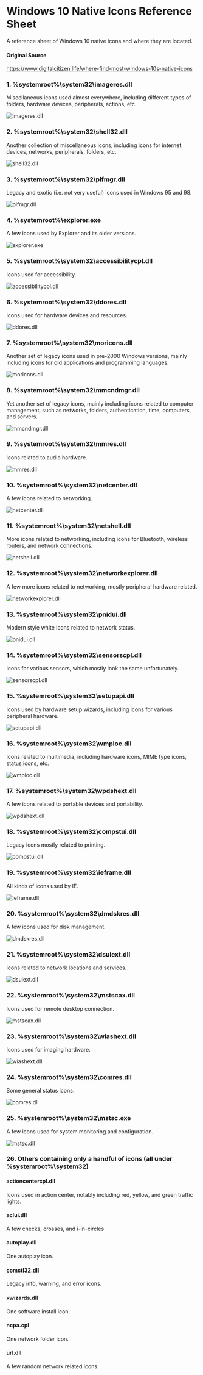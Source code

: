 # Windows 10 Native Icons Reference Sheet

A reference sheet of Windows 10 native icons and where they are located.
#### Original Source
https://www.digitalcitizen.life/where-find-most-windows-10s-native-icons

### 1. %systemroot%\system32\imageres.dll

Miscellaneous icons used almost everywhere, including different types of folders, hardware devices, peripherals, actions, etc.

![imageres.dll](/imgs/imageres.png)

### 2. %systemroot%\system32\shell32.dll

Another collection of miscellaneous icons, including icons for internet, devices, networks, peripherals, folders, etc.

![shell32.dll](/imgs/shell32.png)

### 3. %systemroot%\system32\pifmgr.dll

Legacy and exotic (i.e. not very useful) icons used in Windows 95 and 98.

![pifmgr.dll](/imgs/pifmgr.png)

### 4. %systemroot%\explorer.exe

A few icons used by Explorer and its older versions.

![explorer.exe](/imgs/explorer.png)

### 5. %systemroot%\system32\accessibilitycpl.dll

Icons used for accessibility.

![accessibilitycpl.dll](/imgs/accessibilitycpl.png)

### 6. %systemroot%\system32\ddores.dll

Icons used for hardware devices and resources.

![ddores.dll](/imgs/ddores.png)

### 7. %systemroot%\system32\moricons.dll

Another set of legacy icons used in pre-2000 Windows versions, mainly including icons for old applications and programming languages.

![moricons.dll](/imgs/moricons.png)

### 8. %systemroot%\system32\mmcndmgr.dll

Yet another set of legacy icons, mainly including icons related to computer management, such as networks, folders, authentication, time, computers, and servers.

![mmcndmgr.dll](/imgs/mmcndmgr.png)

### 9. %systemroot%\system32\mmres.dll

Icons related to audio hardware.

![mmres.dll](/imgs/mmres.png)

### 10. %systemroot%\system32\netcenter.dll

A few icons related to networking.

![netcenter.dll](/imgs/netcenter.png)

### 11. %systemroot%\system32\netshell.dll

More icons related to networking, including icons for Bluetooth, wireless routers, and network connections.

![netshell.dll](/imgs/netshell.png)

### 12. %systemroot%\system32\networkexplorer.dll

A few more icons related to networking, mostly peripheral hardware related.

![networkexplorer.dll](/imgs/networkexplorer.png)

### 13. %systemroot%\system32\pnidui.dll

Modern style white icons related to network status.

![pnidui.dll](/imgs/pnidui.png)

### 14. %systemroot%\system32\sensorscpl.dll

Icons for various sensors, which mostly look the same unfortunately.

![sensorscpl.dll](/imgs/sensorscpl.png)

### 15. %systemroot%\system32\setupapi.dll

Icons used by hardware setup wizards, including icons for various peripheral hardware.

![setupapi.dll](/imgs/setupapi.png)

### 16. %systemroot%\system32\wmploc.dll

Icons related to multimedia, including hardware icons, MIME type icons, status icons, etc.

![wmploc.dll](/imgs/wmploc.png)

### 17. %systemroot%\system32\wpdshext.dll

A few icons related to portable devices and portability.

![wpdshext.dll](/imgs/wpdshext.png)

### 18. %systemroot%\system32\compstui.dll

Legacy icons mostly related to printing.

![compstui.dll](/imgs/compstui.png)

### 19. %systemroot%\system32\ieframe.dll

All kinds of icons used by IE.

![ieframe.dll](/imgs/ieframe.png)

### 20. %systemroot%\system32\dmdskres.dll

A few icons used for disk management.

![dmdskres.dll](/imgs/dmdskres.png)

### 21. %systemroot%\system32\dsuiext.dll

Icons related to network locations and services.

![dsuiext.dll](/imgs/dsuiext.png)

### 22. %systemroot%\system32\mstscax.dll

Icons used for remote desktop connection.

![mstscax.dll](/imgs/mstscax.png)

### 23. %systemroot%\system32\wiashext.dll

Icons used for imaging hardware.

![wiashext.dll](/imgs/wiashext.png)

### 24. %systemroot%\system32\comres.dll

Some general status icons.

![comres.dll](/imgs/comres.png)

### 25. %systemroot%\system32\mstsc.exe

A few icons used for system monitoring and configuration.

![mstsc.dll](/imgs/mstsc.png)

### 26. Others containing only a handful of icons (all under %systemroot%\system32\)

#### actioncentercpl.dll

Icons used in action center, notably including red, yellow, and green traffic lights.

#### aclui.dll

A few checks, crosses, and i-in-circles

#### autoplay.dll

One autoplay icon.

#### comctl32.dll

Legacy info, warning, and error icons.

#### xwizards.dll

One software install icon.

#### ncpa.cpl

One network folder icon.

#### url.dll

A few random network related icons.

